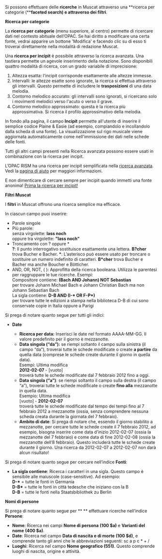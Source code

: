 Si possono effettuare delle **ricerche** in Muscat attraverso una **ricerca per categorie (****faceted search) **e attraverso dei** filtri**.

**Ricerca per categorie**

La  **ricerca per**  **categorie** (menu superiore, al centro) permette di ricercare dati nel contesto abituale dell’OPAC. Se hai diritto a modificare una certa fonte, vedrai apparire un bottone 'Modifica' e facendo clic su di esso ti troverai direttamente nella modalità di redazione Muscat.

Una **ricerca per incipit**  è possibile attraverso la ricerca avanzata. Una tastiera permette un agevole inserimento della notazione. Sono disponibili quattro modalità di ricerca, con un grado variabile di imprecisione:  
1. Altezza esatta: l'incipit corrisponde esattamente alle altezze immesse.  
2. Intervalli: le altezze esatte sono ignorate, la ricerca si effettua attraverso gli intervalli. Questo permette di includere le **trasposizioni** di una data melodia.  
3. Contorno melodico accurato: gli intervalli sono ignorati, si ricercano solo i movimenti melodici verso l'acuto o verso il grave.   
4. Contorno melodico approssimato: questa è la ricerca più approssimativa. Si ricerca il profilo approssimativo della melodia.  
  
In fondo alla pagina, il campo  **Incipit**  permette all'utente di inserire il semplice codice Plaine & Easie (ad esempio, compiandolo e incollandolo dalla scheda di una fonte). La visualizzazione sul rigo musicale viene aggiornata automaticamente come nell'immissione dei dati nelle schede delle fonti.  
  
Tutti gli altri campi presenti nella Ricerca avanzata possono essere usati in combinazione con la ricerca per incipit.  
  
L’OPAC RISM ha una ricerca per incipit semplificata nella [ricerca avanzata](https://opac.rism.info/metaopac/start.do?View=rism&SearchType=2&Language=en). Vedi la [pagina di aiuto](https://opac.rism.info/index.php?id=8&L=0#c38) per maggiori informazioni.

E non dimenticare di cercare sempre per incipit quando immetti una fonte anonima! [Prima la ricerca per incipit!](https://youtu.be/kKc0zzc8cbo)   
  

**Filtri Muscat**

I **filtri** in Muscat offrono una ricerca semplice ma efficace.

In ciascun campo puoi inserire:

- Parole singole  
- Più parole:   
 senza virgolette: **lass noch**  
oppure tra virgolette: **"lass noch"**
- Troncamento con ? oppure \*  
**?**: Il punto interrogativo sostituisce esattamente una lettera. **B?cher** trova Bucher e Bacher. **\***: L’asterisco può essere usato per troncare o sostituire un numero indefinito di caratteri. **B\*cher** trova Bucher e Bacher ma anche Boucher e Bötticher.
- AND, OR, NOT, ( ): Approfitta della ricerca booleana. Utilizza le parentesi per raggruppare le tue ricerche. Esempi:  
 Compositore contiene: **(Bach AND Johann) NOT Sebastian**  
per trovare Johann Michael Bach e Johann Christian Bach ma non Johann Sebastian Bach  
La sigla contiene: **D-B AND (I-\* OR F-P\*)**   
per trovare tutte le edizioni a stampa nella biblioteca D-B di cui sono conservate copie in Italia oppure a Parigi

 Si prega di notare quanto segue per tutti gli indici:

- **Date**

  - **Ricerca per data:** Inserisci le date nel formato AAAA-MM-GG. Il valore predefinito per il giorno è mezzanotte.
  - **Data singola (“da”):** se riempi soltanto il campo sulla sinistra (il campo “da”), troverai tutte le schede modificate o create **a partire** da quella data (comprese le schede create durante il giorno in quella data).   
 Esempi: Ultima modifica  
**2012-02-07** - [vuoto]  
troverà tutte le schede modificate dal 7 febbraio 2012 fino a oggi.
  - **Data singola (“a”)**: se riempi soltanto il campo sulla destra (il campo “a”), troverai tutte le schede modificate o create **fino alla** mezzanotte in quella data.  
 Esempio: Ultima modifica  
 [vuoto] -  **2012-02-07**  
troverà tutte le schede modificate dal tempo dei tempi fino al 7 febbraio 2012 a mezzanotte (ossia, senza comprendere nessuna scheda creata durante la giornata del 7 febbraio).
  - **Ambito di date**: Si prega di notare che, essendo il giorno stabilito a mezzanotte, per cercare tutte le schede create il 7 febbraio 2012, ad esempio, bisogna inserire come data d’inizio 2012-02-07 (ossia la mezzanotte del 7 febbraio) e come data di fine 2012-02-08 (ossia la mezzanotte dell’8 febbraio). Questo includerà tutte le schede create durante il giorno. Una ricerca da 2012-02-07 a 2012-02-07 non darà alcun risultato! 

 Si prega di notare quanto segue per cercare nell’indice **Fonti**:  

- **La sigla contiene**: Ricerca i caratteri in una sigla. Questo campo è sensibile alle maiuscole (case-sensitive). Ad esempio:   
**D-\*** = tutte le fonti in Germania  
**D-B\*** = tutte le fonti in città tedesche che iniziano con la B  
**D-B** = tutte le fonti nella Staatsbibliothek zu Berlin

**Nomi di persone**

Si prega di notare quanto segue per ** ** effettuare ricerche nell’indice **Persone**:

- **Nome**: Ricerca nei campi **Nome di persona** **(100 $a)** e **Varianti del nome** **(400 $a)**.
- **Date**: Ricerca nel campo **Data di nascita e di morte** **(100 $d)**, e comprende tanto gli anni che le abbreviazioni seguenti: sc  a  p  c  \*  +  /
- **Luoghi**: Ricerca nel campo **Nome geografico (551)**. Questo comprende luoghi di nascita, origine e attività. 